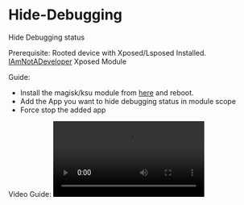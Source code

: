 
# Hide-Debugging
Hide Debugging status

Prerequisite:
Rooted device with Xposed/Lsposed Installed.
[IAmNotADeveloper](https://github.com/Xposed-Modules-Repo/xyz.xfqlittlefan.notdeveloper/releases) Xposed Module

Guide:

- Install the magisk/ksu module from [here](https://github.com/rushiranpise/Hide-Debugging/releases) and reboot.
- Add the App you want to hide debugging status in module scope
- Force stop the added app

Video Guide:
<video src='https://github.com/rushiranpise/Hide-Debugging/assets/37355997/907e8269-d5ee-4d41-9045-f46a66e68742'/>

